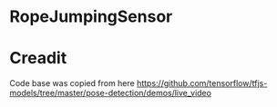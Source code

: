 # RopeJumpingSensor

# Creadit

Code base was copied from here https://github.com/tensorflow/tfjs-models/tree/master/pose-detection/demos/live_video